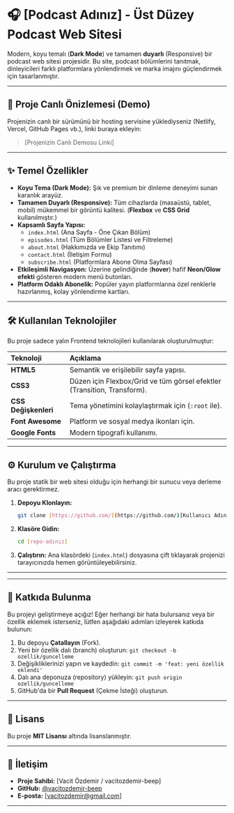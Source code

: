 # 🎧 [Podcast Adınız] - Üst Düzey Podcast Web Sitesi

Modern, koyu temalı (**Dark Mode**) ve tamamen **duyarlı** (Responsive) bir podcast web sitesi projesidir. Bu site, podcast bölümlerini tanıtmak, dinleyicileri farklı platformlara yönlendirmek ve marka imajını güçlendirmek için tasarlanmıştır.

---

## 🚀 Proje Canlı Önizlemesi (Demo)

Projenizin canlı bir sürümünü bir hosting servisine yüklediyseniz (Netlify, Vercel, GitHub Pages vb.), linki buraya ekleyin:

> [Projenizin Canlı Demosu Linki]

---

## ✨ Temel Özellikler

* **Koyu Tema (Dark Mode):** Şık ve premium bir dinleme deneyimi sunan karanlık arayüz.
* **Tamamen Duyarlı (Responsive):** Tüm cihazlarda (masaüstü, tablet, mobil) mükemmel bir görüntü kalitesi. (**Flexbox** ve **CSS Grid** kullanılmıştır.)
* **Kapsamlı Sayfa Yapısı:**
    * `index.html` (Ana Sayfa - Öne Çıkan Bölüm)
    * `episodes.html` (Tüm Bölümler Listesi ve Filtreleme)
    * `about.html` (Hakkımızda ve Ekip Tanıtımı)
    * `contact.html` (İletişim Formu)
    * `subscribe.html` (Platformlara Abone Olma Sayfası)
* **Etkileşimli Navigasyon:** Üzerine gelindiğinde (**hover**) hafif **Neon/Glow efekti** gösteren modern menü butonları.
* **Platform Odaklı Abonelik:** Popüler yayın platformlarına özel renklerle hazırlanmış, kolay yönlendirme kartları.

---

## 🛠️ Kullanılan Teknolojiler

Bu proje sadece yalın Frontend teknolojileri kullanılarak oluşturulmuştur:

| Teknoloji | Açıklama |
| :--- | :--- |
| **HTML5** | Semantik ve erişilebilir sayfa yapısı. |
| **CSS3** | Düzen için Flexbox/Grid ve tüm görsel efektler (Transition, Transform). |
| **CSS Değişkenleri** | Tema yönetimini kolaylaştırmak için (`:root` ile). |
| **Font Awesome** | Platform ve sosyal medya ikonları için. |
| **Google Fonts** | Modern tipografi kullanımı. |

---

## ⚙️ Kurulum ve Çalıştırma

Bu proje statik bir web sitesi olduğu için herhangi bir sunucu veya derleme aracı gerektirmez.

1.  **Depoyu Klonlayın:**
    ```bash
    git clone [https://github.com/](https://github.com/)[Kullanıcı Adınız]/[Repo Adınız].git
    ```
2.  **Klasöre Gidin:**
    ```bash
    cd [repo-adınız]
    ```
3.  **Çalıştırın:**
    Ana klasördeki (`index.html`) dosyasına çift tıklayarak projenizi tarayıcınızda hemen görüntüleyebilirsiniz.

---

---

## 🤝 Katkıda Bulunma

Bu projeyi geliştirmeye açığız! Eğer herhangi bir hata bulursanız veya bir özellik eklemek isterseniz, lütfen aşağıdaki adımları izleyerek katkıda bulunun:

1.  Bu depoyu **Çatallayın** (Fork).
2.  Yeni bir özellik dalı (branch) oluşturun: `git checkout -b ozellik/guncelleme`
3.  Değişikliklerinizi yapın ve kaydedin: `git commit -m 'feat: yeni özellik eklendi'`
4.  Dalı ana deponuza (repository) yükleyin: `git push origin ozellik/guncelleme`
5.  GitHub'da bir **Pull Request** (Çekme İsteği) oluşturun.

---

## 📝 Lisans

Bu proje **MIT Lisansı** altında lisanslanmıştır.

---

## 👤 İletişim

* **Proje Sahibi:** [Vacit Özdemir / vacitozdemir-beep]
* **GitHub:** [@vacitozdemir-beep](https://github.com/vacitozdemir-beep)
* **E-posta:** [vacitozdemir@gmail.com]

---
